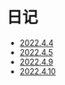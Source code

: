 
# 日记

- [2022.4.4](/diary/2022.4.4.md)
- [2022.4.5](/diary/2022.4.5.md)
- [2022.4.9](/diary/2022.4.9.md)
- [2022.4.10](/diary/2022.4.10.md)
